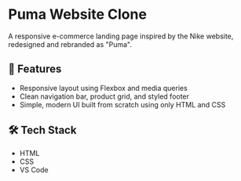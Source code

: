 # Puma Website Clone

A responsive e-commerce landing page inspired by the Nike website, redesigned and rebranded as "Puma".

## 🚀 Features
- Responsive layout using Flexbox and media queries
- Clean navigation bar, product grid, and styled footer
- Simple, modern UI built from scratch using only HTML and CSS

## 🛠️ Tech Stack
- HTML
- CSS
- VS Code

